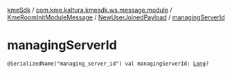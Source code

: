 [kmeSdk](../../../index.md) / [com.kme.kaltura.kmesdk.ws.message.module](../../index.md) / [KmeRoomInitModuleMessage](../index.md) / [NewUserJoinedPayload](index.md) / [managingServerId](./managing-server-id.md)

# managingServerId

`@SerializedName("managing_server_id") val managingServerId: `[`Long`](https://kotlinlang.org/api/latest/jvm/stdlib/kotlin/-long/index.html)`?`